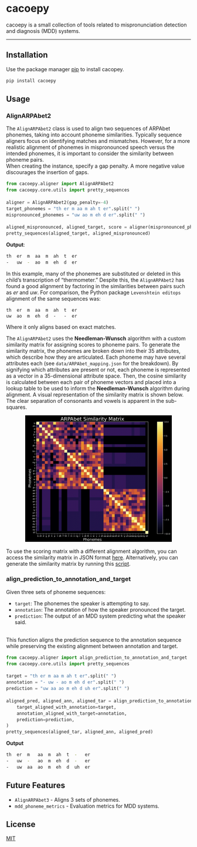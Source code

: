 # cacoepy
cacoepy is a small collection of tools related to mispronunciation detection and diagnosis (MDD) systems.

___

## Installation
Use the package manager [pip](https://pip.pypa.io/en/stable/) to install cacopey.

```bash
pip install cacoepy
```

## Usage
### AlignARPAbet2
The `AlignARPAbet2` class is used to align two sequences of ARPAbet phonemes, taking into account phoneme similarities. Typically sequence aligners focus on identifying matches and mismatches. However, for a more realistic alignment of phonemes in mispronounced speech versus the intended phonemes, it is important to consider the similarity between phoneme pairs.
<br>
When creating the instance, specify a gap penalty. A more negative value discourages the insertion of gaps.
```python
from cacoepy.aligner import AlignARPAbet2
from cacoepy.core.utils import pretty_sequences

aligner = AlignARPAbet2(gap_penalty=-4)
target_phonemes = "th er m aa m ah t er".split(" ")
mispronounced_phonemes = "uw ao m eh d er".split(" ")

aligned_mispronounced, aligned_target, score = aligner(mispronounced_phonemes, target_phonemes)
pretty_sequences(aligned_target, aligned_mispronounced)
```

**Output**:
```bash
th  er  m  aa  m  ah  t  er
-   uw  -  ao  m  eh  d  er
```
In this example, many of the phonemes are substituted or deleted in this child’s transcription of “thermometer.” Despite this, the `AlignARPAbet2` has found a good alignment by factoring in the similarities between pairs such as *er* and *uw*. For comparison, the Python package `Levenshtein editops` alignment of the same sequences was:

```
th  er  m  aa  m  ah  t  er
uw  ao  m  eh  d  -   -  er
```
Where it only aligns based on exact matches.

The `AlignARPAbet2` uses the **Needleman-Wunsch** algorithm with a custom similarity matrix for assigning scores to phoneme pairs. To generate the similarity matrix, the phonemes are broken down into their 35 attributes, which describe how they are articulated. Each phoneme may have several attributes each (see `data/ARPAbet_mapping.json` for the breakdown). By signifying which attributes are present or not, each phoneme is represented as a vector in a 35-dimensional attribute space. Then, the cosine similarity is calculated between each pair of phoneme vectors and placed into a lookup table to be used to inform the **Needleman-Wunsch** algorithm during alignment.
A visual representation of the similarity matrix is shown below. The clear separation of consonants and vowels is apparent in the sub-squares.

<p align="center">
  <a href="assets/ARPAbet_similarity_matrix_darkmode.png" target="_blank">
    <img src="assets/ARPAbet_similarity_matrix_darkmode.png" alt="Similarity Matrix" width="400">
  </a>
</p>

To use the scoring matrix with a different alignment algorithm, you can access the similarity matrix in JSON format [here](data/arpabet_similarity.json). Alternatively, you can generate the similarity matrix by running this [script](src/cacoepy/core/ARPAbet_similarity_matrix.py).


### align_prediction_to_annotation_and_target
Given three sets of phoneme sequences:
- `target`: The phonemes the speaker is attempting to say.
- `annotation`: The annotation of how the speaker pronounced the target.
- `prediction`: The output of an MDD system predicting what the speaker said.
<br>
This function aligns the prediction sequence to the annotation sequence while preserving the existing alignment between annotation and target.

```python
from cacoepy.aligner import align_prediction_to_annotation_and_target
from cacoepy.core.utils import pretty_sequences

target = "th er m aa m ah t er".split(" ")
annotation = "- uw - ao m eh d er".split(" ")
prediction = "uw aa ao m eh d uh er".split(" ")

aligned_pred, aligned_ann, aligned_tar = align_prediction_to_annotation_and_target(
    target_aligned_with_annotation=target,
    annotation_aligned_with_target=annotation,
    prediction=prediction,
)
pretty_sequences(aligned_tar, aligned_ann, aligned_pred)
```
**Output**
```bash
th  er  m   aa  m  ah  t  -   er
-   uw  -   ao  m  eh  d  -   er
-   uw  aa  ao  m  eh  d  uh  er
```

## Future Features
- `AlignARPAbet3` - Aligns 3 sets of phonemes.
- `mdd_phoneme_metrics` - Evaluation metrics for MDD systems.




## License

[MIT](https://choosealicense.com/licenses/mit/)